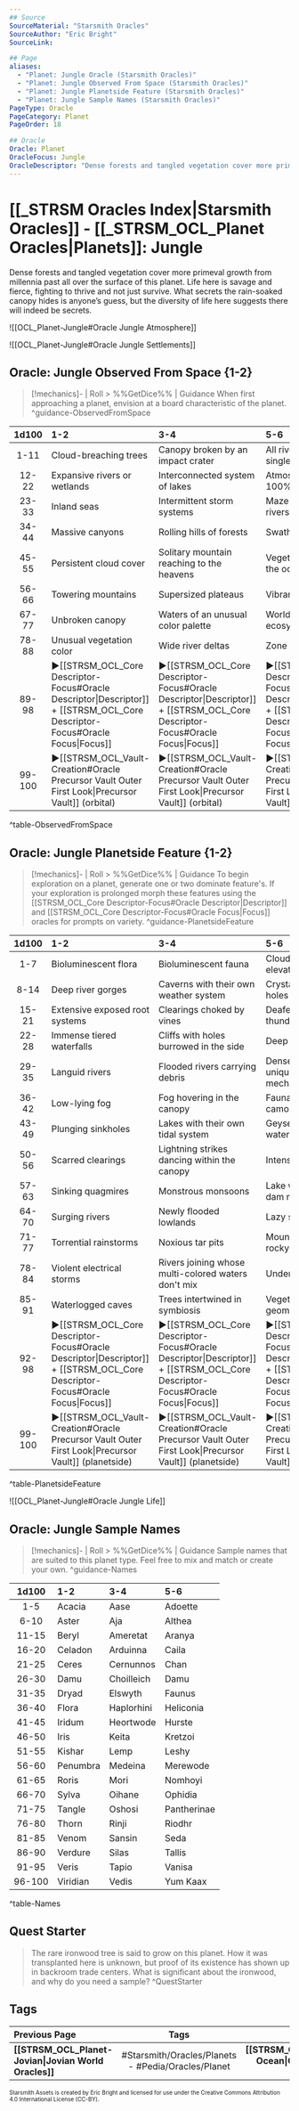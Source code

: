 ```yaml
---
## Source
SourceMaterial: "Starsmith Oracles"
SourceAuthor: "Eric Bright"
SourceLink: 

## Page
aliases:
  - "Planet: Jungle Oracle (Starsmith Oracles)"
  - "Planet: Jungle Observed From Space (Starsmith Oracles)"
  - "Planet: Jungle Planetside Feature (Starsmith Oracles)"
  - "Planet: Jungle Sample Names (Starsmith Oracles)"
PageType: Oracle
PageCategory: Planet
PageOrder: 18

## Oracle
Oracle: Planet
OracleFocus: Jungle
OracleDescriptor: "Dense forests and tangled vegetation cover more primeval growth from millennia past all over the surface of this planet. Life here is savage and fierce, fighting to thrive and not just survive. What secrets the rain-soaked canopy hides is anyone’s guess, but the diversity of life here suggests there will indeed be secrets."
---
```

# [[_STRSM Oracles Index|Starsmith Oracles]] - [[_STRSM_OCL_Planet Oracles|Planets]]: Jungle
Dense forests and tangled vegetation cover more primeval growth from millennia past all over the surface of this planet. Life here is savage and fierce, fighting to thrive and not just survive. What secrets the rain-soaked canopy hides is anyone’s guess, but the diversity of life here suggests there will indeed be secrets.

![[OCL_Planet-Jungle#Oracle Jungle Atmosphere]]

![[OCL_Planet-Jungle#Oracle Jungle Settlements]]

## Oracle: Jungle Observed From Space {1-2}
> [!mechanics]- | Roll > %%GetDice%% | Guidance
> When first approaching a planet, envision at a board characteristic of the planet. ^guidance-ObservedFromSpace

| 1d100 | 1-2 | 3-4 | 5-6 |
| :---: | :--- | :--- | :--- |
| 1-11 | Cloud-breaching trees | Canopy broken by an impact crater | All rivers lead to a single ocean |
| 12-22 | Expansive rivers or wetlands | Interconnected system of lakes | Atmosphere near 100% humidity |
| 23-33 | Inland seas | Intermittent storm systems | Maze of crisscrossing rivers |
| 34-44 | Massive canyons | Rolling hills of forests | Swath of grassy plains |
| 45-55 | Persistent cloud cover | Solitary mountain reaching to the heavens | Vegetation floating on the oceans |
| 56-66 | Towering mountains | Supersized plateaus | Vibrant colored islands |
| 67-77 | Unbroken canopy | Waters of an unusual color palette | World tree with its own ecosystem |
| 78-88 | Unusual vegetation color | Wide river deltas | Zone of petrified forest |
| 89-98 | ▶[[STRSM_OCL_Core Descriptor-Focus#Oracle Descriptor\|Descriptor]] + [[STRSM_OCL_Core Descriptor-Focus#Oracle Focus\|Focus]] | ▶[[STRSM_OCL_Core Descriptor-Focus#Oracle Descriptor\|Descriptor]] + [[STRSM_OCL_Core Descriptor-Focus#Oracle Focus\|Focus]] | ▶[[STRSM_OCL_Core Descriptor-Focus#Oracle Descriptor\|Descriptor]] + [[STRSM_OCL_Core Descriptor-Focus#Oracle Focus\|Focus]] |
| 99-100 | ▶[[STRSM_OCL_Vault-Creation#Oracle Precursor Vault Outer First Look\|Precursor Vault]] (orbital) | ▶[[STRSM_OCL_Vault-Creation#Oracle Precursor Vault Outer First Look\|Precursor Vault]] (orbital) | ▶[[STRSM_OCL_Vault-Creation#Oracle Precursor Vault Outer First Look\|Precursor Vault]] (orbital) |
^table-ObservedFromSpace

## Oracle: Jungle Planetside Feature {1-2}
> [!mechanics]- | Roll > %%GetDice%% | Guidance
> To begin exploration on a planet, generate one or two dominate feature's. If your exploration is prolonged morph these features using the [[STRSM_OCL_Core Descriptor-Focus#Oracle Descriptor|Descriptor]] and [[STRSM_OCL_Core Descriptor-Focus#Oracle Focus|Focus]] oracles for prompts on variety. ^guidance-PlanetsideFeature

| 1d100 | 1-2 | 3-4 | 5-6 |
| :---: | :--- | :--- | :--- |
| 1-7 | Bioluminescent flora | Bioluminescent fauna | Clouds that fluctuate in elevation |
| 8-14 | Deep river gorges | Caverns with their own weather system | Crystal clear watering holes |
| 15-21 | Extensive exposed root systems | Clearings choked by vines | Deafening thunderstorms |
| 22-28 | Immense tiered waterfalls | Cliffs with holes burrowed in the side | Deep series of caves |
| 29-35 | Languid rivers | Flooded rivers carrying debris | Dense underbrush with unique defense mechanisms |
| 36-42 | Low-lying fog | Fog hovering in the canopy | Fauna with extreme camouflage |
| 43-49 | Plunging sinkholes | Lakes with their own tidal system | Geysers of mineral rich water |
| 50-56 | Scarred clearings | Lightning strikes dancing within the canopy | Intense heat waves |
| 57-63 | Sinking quagmires | Monstrous monsoons | Lake with a natural dam near bursting |
| 64-70 | Surging rivers | Newly flooded lowlands | Lazy shallow streams |
| 71-77 | Torrential rainstorms | Noxious tar pits | Mountains dotted with rocky clearings |
| 78-84 | Violent electrical storms | Rivers joining whose multi-colored waters don't mix | Underground rivers |
| 85-91 | Waterlogged caves | Trees intertwined in symbiosis | Vegetation growing in geometric designs |
| 92-98 | ▶[[STRSM_OCL_Core Descriptor-Focus#Oracle Descriptor\|Descriptor]] + [[STRSM_OCL_Core Descriptor-Focus#Oracle Focus\|Focus]] | ▶[[STRSM_OCL_Core Descriptor-Focus#Oracle Descriptor\|Descriptor]] + [[STRSM_OCL_Core Descriptor-Focus#Oracle Focus\|Focus]] | ▶[[STRSM_OCL_Core Descriptor-Focus#Oracle Descriptor\|Descriptor]] + [[STRSM_OCL_Core Descriptor-Focus#Oracle Focus\|Focus]] |
| 99-100 | ▶[[STRSM_OCL_Vault-Creation#Oracle Precursor Vault Outer First Look\|Precursor Vault]] (planetside) | ▶[[STRSM_OCL_Vault-Creation#Oracle Precursor Vault Outer First Look\|Precursor Vault]] (planetside) | ▶[[STRSM_OCL_Vault-Creation#Oracle Precursor Vault Outer First Look\|Precursor Vault]] (planetside) |
^table-PlanetsideFeature

![[OCL_Planet-Jungle#Oracle Jungle Life]]

## Oracle: Jungle Sample Names
> [!mechanics]- | Roll > %%GetDice%% | Guidance
> Sample names that are suited to this planet type. Feel free to mix and match or create your own. ^guidance-Names

| 1d100 | 1-2 | 3-4 | 5-6 |
| :---: | :--- | :--- | :--- |
| 1-5 | Acacia | Aase | Adoette |
| 6-10 | Aster | Aja | Althea |
| 11-15 | Beryl | Ameretat | Aranya |
| 16-20 | Celadon | Arduinna | Caila |
| 21-25 | Ceres | Cernunnos | Chan |
| 26-30 | Damu | Choilleich | Damu |
| 31-35 | Dryad | Elswyth | Faunus |
| 36-40 | Flora | Haplorhini | Heliconia |
| 41-45 | Iridum | Heortwode | Hurste |
| 46-50 | Iris | Keita | Kretzoi |
| 51-55 | Kishar | Lemp | Leshy |
| 56-60 | Penumbra | Medeina | Merewode |
| 61-65 | Roris | Mori | Nomhoyi |
| 66-70 | Sylva | Oihane | Ophidia |
| 71-75 | Tangle | Oshosi | Pantherinae |
| 76-80 | Thorn | Rinji | Riodhr |
| 81-85 | Venom | Sansin | Seda |
| 86-90 | Verdure | Silas | Tallis |
| 91-95 | Veris | Tapio | Vanisa |
| 96-100 | Viridian | Vedis | Yum Kaax |
^table-Names

## Quest Starter
> The rare ironwood tree is said to grow on this planet. How it was transplanted here is unknown, but proof of its existence has shown up in backroom trade centers. What is significant about the ironwood, and why do you need a sample? ^QuestStarter

## Tags
| Previous Page | Tags | Next Page | 
| :--- | :---: | ---: |
| **[[STRSM_OCL_Planet-Jovian\|Jovian World Oracles]]** | #Starsmith/Oracles/Planets - #Pedia/Oracles/Planet | **[[STRSM_OCL_Planet-Ocean\|Ocean World Oracles]]** |

<font size=-2>Starsmith Assets is created by Eric Bright and licensed for use under the Creative Commons Attribution 4.0 International License (CC-BY).</font>